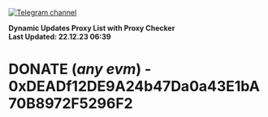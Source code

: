 [![Telegram channel](https://img.shields.io/endpoint?url=https://runkit.io/damiankrawczyk/telegram-badge/branches/master?url=https://t.me/n4z4v0d)](https://t.me/n4z4v0d) 

**Dynamic Updates Proxy List with Proxy Checker**  
**Last Updated: 22.12.23 06:39**

# DONATE (_any evm_) - 0xDEADf12DE9A24b47Da0a43E1bA70B8972F5296F2
